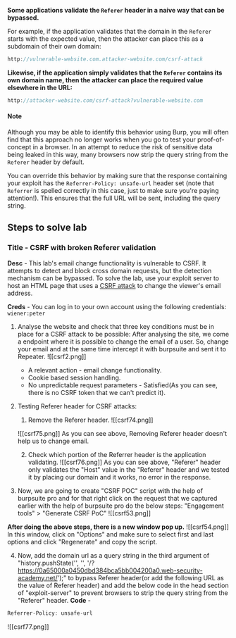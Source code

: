 **Some applications validate the `Referer` header in a naive way that can be bypassed.**

For example, if the application validates that the domain in the `Referer` starts with the expected value, then the attacker can place this as a subdomain of their own domain:
```js
http://vulnerable-website.com.attacker-website.com/csrf-attack
```

**Likewise, if the application simply validates that the `Referer` contains its own domain name, then the attacker can place the required value elsewhere in the URL:**
```js
http://attacker-website.com/csrf-attack?vulnerable-website.com
```


#### Note
Although you may be able to identify this behavior using Burp, you will often find that this approach no longer works when you go to test your proof-of-concept in a browser. In an attempt to reduce the risk of sensitive data being leaked in this way, many browsers now strip the query string from the `Referer` header by default.

You can override this behavior by making sure that the response containing your exploit has the `Referrer-Policy: unsafe-url` header set (note that `Referrer` is spelled correctly in this case, just to make sure you're paying attention!). This ensures that the full URL will be sent, including the query string.

## Steps to solve lab
### Title - CSRF with broken Referer validation

**Desc** - This lab's email change functionality is vulnerable to CSRF. It attempts to detect and block cross domain requests, but the detection mechanism can be bypassed. To solve the lab, use your exploit server to host an HTML page that uses a [CSRF attack](https://portswigger.net/web-security/csrf) to change the viewer's email address. 

**Creds** - You can log in to your own account using the following credentials: `wiener:peter`

1. Analyse the website and check that three key conditions must be in place for a CSRF attack to be possible:
After analysing the site, we come a endpoint where it is possible to change the email of a user. So, change your email and at the same time intercept it with burpsuite and sent it to Repeater.
![[csrf2.png]]
   - A relevant action - email change functionality.
   - Cookie based session handling.
   - No unpredictable request parameters - Satisfied(As you can see, there is no CSRF token that we can't predict it).

2. Testing Referer header for CSRF attacks:
	1. Remove the Referer header.
	  ![[csrf74.png]]
	  
	  ![[csrf75.png]]
	  As you can see above, Removing Referer header doesn't help us to change email.
	
	2. Check which portion of the Referrer header is the application validating.
	 ![[csrf76.png]]
	 As you can see above, "Referer" header only validates the "Host" value in the "Referer" header and we tested it by placing our domain and it works, no error in the response.

3. Now, we are going to create "CSRF POC" script with the help of burpsuite pro and for that right click on the request that we captured earlier with the help of burpsuite pro do the below steps:
"Engagement tools" > "Generate CSRF PoC"
![[csrf53.png]]

**After doing the above steps, there is a new window pop up.**
![[csrf54.png]]
In this window, click on "Options" and make sure to select first and last options and click "Regenerate" and copy the script.

4. Now, add the domain url as a query string in the third argument of "history.pushState('', '', '/?https://0a65000a0450dbd384bca5bb004200a0.web-security-academy.net/');" to bypass Referer header(or add the following URL as the value of Referer header) and add the below code in the head section of "exploit-server" to prevent browsers to strip the query string from the "Referer" header.
**Code** - 
```js
Referrer-Policy: unsafe-url
```

![[csrf77.png]]

